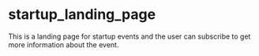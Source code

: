 # startup_landing_page
This is a landing page for startup events and the user can subscribe to get more information about the event.
